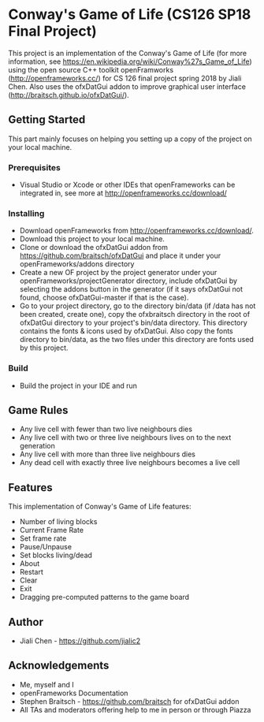 # Conway's Game of Life (CS126 SP18 Final Project)
This project is an implementation of the Conway's Game of Life (for more information, see https://en.wikipedia.org/wiki/Conway%27s_Game_of_Life) using the open source C++ toolkit openFramworks (http://openframeworks.cc/) for CS 126 final project spring 2018 by Jiali Chen. Also uses the ofxDatGui addon to improve graphical user interface (http://braitsch.github.io/ofxDatGui/).
## Getting Started
This part mainly focuses on helping you setting up a copy of the project on your local machine.
### Prerequisites
- Visual Studio or Xcode or other IDEs that openFrameworks can be integrated in, see more at http://openframeworks.cc/download/
### Installing
- Download openFrameworks from http://openframeworks.cc/download/.
- Download this project to your local machine.
- Clone or download the ofxDatGui addon from https://github.com/braitsch/ofxDatGui and place it under your openFrameworks/addons directory
- Create a new OF project by the project generator under your openFrameworks/projectGenerator directory, include ofxDatGui by selecting the addons button in the generator (if it says ofxDatGui not found, choose ofxDatGui-master if that is the case).
- Go to your project directory, go to the directory bin/data (if /data has not been created, create one), copy the ofxbraitsch directory in the root of ofxDatGui directory to your project's bin/data directory. This directory contains the fonts & icons used by ofxDatGui. Also copy the fonts directory to bin/data, as the two files under this directory are fonts used by this project.
### Build
- Build the project in your IDE and run
## Game Rules
- Any live cell with fewer than two live neighbours dies
- Any live cell with two or three live neighbours lives on to the next generation
- Any live cell with more than three live neighbours dies
- Any dead cell with exactly three live neighbours becomes a live cell
## Features
This implementation of Conway's Game of Life features:
- Number of living blocks
- Current Frame Rate
- Set frame rate      
- Pause/Unpause
- Set blocks living/dead
- About    
- Restart
- Clear    
- Exit      
- Dragging pre-computed patterns to the game board
## Author
- Jiali Chen - https://github.com/jialic2
## Acknowledgements
- Me, myself and I
- openFrameworks Documentation
- Stephen Braitsch - https://github.com/braitsch for ofxDatGui addon
- All TAs and moderators offering help to me in person or through Piazza
